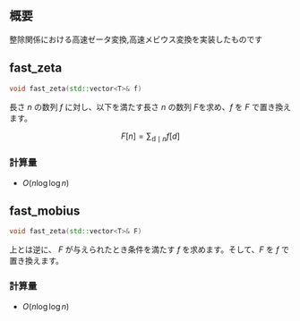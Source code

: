 ## 概要

整除関係における高速ゼータ変換,高速メビウス変換を実装したものです

## fast_zeta

```cpp
void fast_zeta(std::vector<T>& f)
```

長さ $n$ の数列 $f$ に対し、以下を満たす長さ $n$ の数列 $F$を求め、$f$ を $F$ で置き換えます。

$$F[n]=\sum_{\mathbb{d} \mid n}{f[d]}$$

### 計算量

- $O(n\log\log n)$

## fast_mobius

```cpp
void fast_zeta(std::vector<T>& F)
```

上とは逆に、 $F$ が与えられたとき条件を満たす $f$ を求めます。そして、$F$ を $f$ で置き換えます。

### 計算量

- $O(n\log\log n)$

